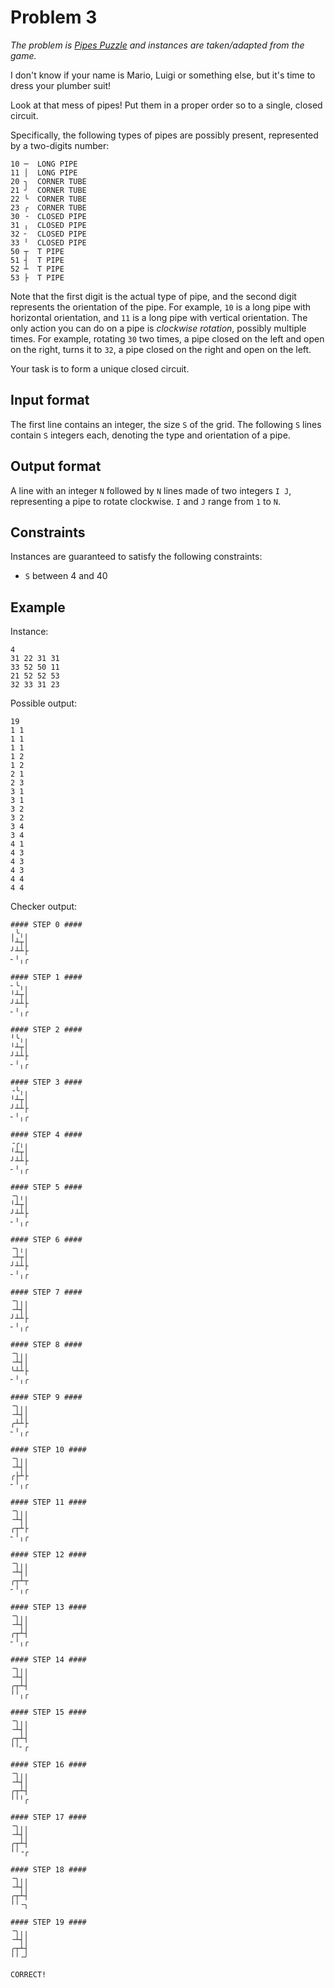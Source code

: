 # Problem 3

_The problem is [Pipes Puzzle](https://www.puzzle-pipes.com/) and instances are taken/adapted from the game._

I don't know if your name is Mario, Luigi or something else, but it's time to dress your plumber suit!

Look at that mess of pipes!
Put them in a proper order so to a single, closed circuit.

Specifically, the following types of pipes are possibly present, represented by a two-digits number:

```
10 ─  LONG PIPE
11 │  LONG PIPE
20 ╮  CORNER TUBE
21 ╯  CORNER TUBE
22 ╰  CORNER TUBE
23 ╭  CORNER TUBE
30 ╶  CLOSED PIPE
31 ╷  CLOSED PIPE
32 ╴  CLOSED PIPE
33 ╵  CLOSED PIPE
50 ┬  T PIPE
51 ┤  T PIPE
52 ┴  T PIPE
53 ├  T PIPE
```

Note that the first digit is the actual type of pipe, and the second digit represents the orientation of the pipe.
For example, `10` is a long pipe with horizontal orientation, and `11` is a long pipe with vertical orientation.
The only action you can do on a pipe is *clockwise rotation*, possibly multiple times.
For example, rotating `30` two times, a pipe closed on the left and open on the right, turns it to `32`, a pipe closed on the right and open on the left. 

Your task is to form a unique closed circuit.


## Input format

The first line contains an integer, the size `S` of the grid.
The following `S` lines contain `S` integers each, denoting the type and orientation of a pipe.


## Output format

A line with an integer `N` followed by `N` lines made of two integers `I J`, representing a pipe to rotate clockwise.
`I` and `J` range from `1` to `N`.


## Constraints

Instances are guaranteed to satisfy the following constraints:

* `S` between 4 and 40


## Example

Instance:

```
4
31 22 31 31 
33 52 50 11 
21 52 52 53 
32 33 31 23 
```

Possible output:

```
19
1 1
1 1
1 1
1 2
1 2
2 1
2 3
3 1
3 1
3 2
3 2
3 4
3 4
4 1
4 3
4 3
4 3
4 4
4 4
```

Checker output:

```text
#### STEP 0 ####
╷╰╷╷
╵┴┬│
╯┴┴├
╴╵╷╭

#### STEP 1 ####
╴╰╷╷
╵┴┬│
╯┴┴├
╴╵╷╭

#### STEP 2 ####
╵╰╷╷
╵┴┬│
╯┴┴├
╴╵╷╭

#### STEP 3 ####
╶╰╷╷
╵┴┬│
╯┴┴├
╴╵╷╭

#### STEP 4 ####
╶╭╷╷
╵┴┬│
╯┴┴├
╴╵╷╭

#### STEP 5 ####
╶╮╷╷
╵┴┬│
╯┴┴├
╴╵╷╭

#### STEP 6 ####
╶╮╷╷
╶┴┬│
╯┴┴├
╴╵╷╭

#### STEP 7 ####
╶╮╷╷
╶┴┤│
╯┴┴├
╴╵╷╭

#### STEP 8 ####
╶╮╷╷
╶┴┤│
╰┴┴├
╴╵╷╭

#### STEP 9 ####
╶╮╷╷
╶┴┤│
╭┴┴├
╴╵╷╭

#### STEP 10 ####
╶╮╷╷
╶┴┤│
╭├┴├
╴╵╷╭

#### STEP 11 ####
╶╮╷╷
╶┴┤│
╭┬┴├
╴╵╷╭

#### STEP 12 ####
╶╮╷╷
╶┴┤│
╭┬┴┬
╴╵╷╭

#### STEP 13 ####
╶╮╷╷
╶┴┤│
╭┬┴┤
╴╵╷╭

#### STEP 14 ####
╶╮╷╷
╶┴┤│
╭┬┴┤
╵╵╷╭

#### STEP 15 ####
╶╮╷╷
╶┴┤│
╭┬┴┤
╵╵╴╭

#### STEP 16 ####
╶╮╷╷
╶┴┤│
╭┬┴┤
╵╵╵╭

#### STEP 17 ####
╶╮╷╷
╶┴┤│
╭┬┴┤
╵╵╶╭

#### STEP 18 ####
╶╮╷╷
╶┴┤│
╭┬┴┤
╵╵╶╮

#### STEP 19 ####
╶╮╷╷
╶┴┤│
╭┬┴┤
╵╵╶╯

CORRECT!
```
